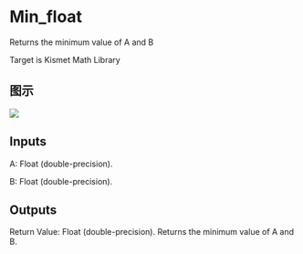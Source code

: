 # Min_float

Returns the minimum value of A and B

Target is Kismet Math Library

## 图示

![]($-20221218-19500750.png)

## Inputs

A: Float (double-precision).

B: Float (double-precision).  

## Outputs

Return Value: Float (double-precision). Returns the minimum value of A and B.

